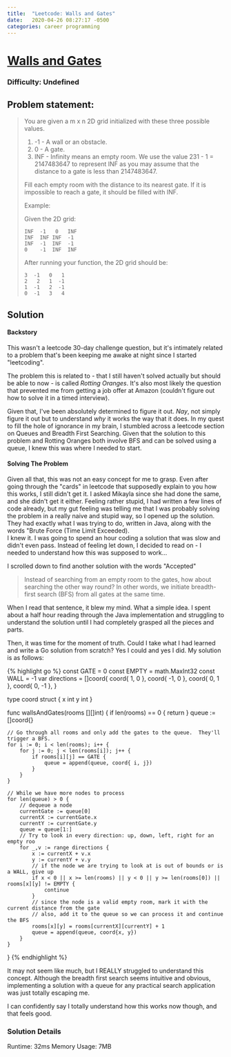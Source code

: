 ```yaml
---
title:  "Leetcode: Walls and Gates"
date:   2020-04-26 08:27:17 -0500
categories: career programming
---
```

# [Walls and Gates](https://leetcode.com/explore/learn/card/queue-stack/231/practical-application-queue/1373/)

### Difficulty: Undefined

## Problem statement:

> You are given a m x n 2D grid initialized with these three possible values.  
>   
> 1. -1 - A wall or an obstacle.  
> 2. 0 - A gate.  
> 3. INF - Infinity means an empty room. We use the value 231 - 1 = 2147483647 to represent INF as you may assume that the distance to a gate is less than 2147483647.  
>   
> Fill each empty room with the distance to its nearest gate. If it is impossible to reach a gate, it should be filled with INF.   
>   
> Example:   
>   
> Given the 2D grid:  
>   
> `INF  -1   0   INF`  
> `INF  INF INF  -1`  
> `INF  -1  INF  -1`  
> `0    -1  INF  INF`
>     
> After running your function, the 2D grid should be:   
>      
> `3  -1   0   1`   
> `2   2   1  -1`   
> `1  -1   2  -1`   
> `0  -1   3   4`    

## Solution

#### Backstory
This wasn't a leetcode 30-day challenge question, but it's intimately related to a problem that's been keeping me awake at night since I started "leetcoding".

The problem this is related to - that I still haven't solved actually but should be able to now - is called *Rotting Oranges*.  It's also most likely the question that prevented me from getting a job offer at Amazon (couldn't figure out how to solve it in a timed interview).

Given that, I've been absolutely determined to figure it out.  _*Nay*_, not simply figure it out but to understand _why_ it works the way that it does.  In my quest to fill the hole of ignorance in my brain, I stumbled across a leetcode section on Queues and Breadth First Searching.  Given that the solution to this problem and Rotting Oranges both involve BFS and can be solved using a queue, I knew this was where I needed to start.

#### Solving The Problem
Given all that, this was not an easy concept for me to grasp.  Even after going through the "cards" in leetcode that supposedly explain to you how this works, I still didn't get it.  I asked Mikayla since she had done the same, and she didn't get it either.  Feeling rather stupid, I had written a few lines of code already, but my gut feeling was telling me that I was probably solving the problem in a really naive and stupid way, so I opened up the solution.  They had exactly what I was trying to do, written in Java, along with the words "Brute Force (Time Limit Exceeded).  
I knew it.  I was going to spend an hour coding a solution that was slow and didn't even pass.  Instead of feeling let down, I decided to read on - I needed to understand how this was supposed to work...

I scrolled down to find another solution with the words "Accepted"
> Instead of searching from an empty room to the gates, how about searching the other way round? In other words, we initiate breadth-first search (BFS) from all gates at the same time.

When I read that sentence, it blew my mind.  What a simple idea.  I spent about a half hour reading through the Java implementation and struggling to understand the solution until I had completely grasped all the pieces and parts.

Then, it was time for the moment of truth.  Could I take what I had learned and write a Go solution from scratch?  Yes I could and yes I did.  My solution is as follows:

 {% highlight go %}
const GATE = 0
const EMPTY = math.MaxInt32
const WALL = -1
var directions = []coord{
    coord{ 1, 0 },
    coord{ -1, 0 },
    coord{ 0, 1 },
    coord{ 0, -1 },
}

type coord struct {
    x int
    y int
}

func wallsAndGates(rooms [][]int) {
    if len(rooms) == 0 {
        return
    }
    queue := []coord{}

    // Go through all rooms and only add the gates to the queue.  They'll trigger a BFS.
    for i := 0; i < len(rooms); i++ {
        for j := 0; j < len(rooms[i]); j++ {
            if rooms[i][j] == GATE {
                queue = append(queue, coord{ i, j})
            }
        }
    }

    // While we have more nodes to process
    for len(queue) > 0 {
        // dequeue a node
        currentGate := queue[0]
        currentX := currentGate.x
        currentY := currentGate.y
        queue = queue[1:]
        // Try to look in every direction: up, down, left, right for an empty roo
        for _,v := range directions {
            x := currentX + v.x
            y := currentY + v.y
            // if the node we are trying to look at is out of bounds or is a WALL, give up
            if x < 0 || x >= len(rooms) || y < 0 || y >= len(rooms[0]) || rooms[x][y] != EMPTY {
                continue       
            }
            // since the node is a valid empty room, mark it with the current distance from the gate
            // also, add it to the queue so we can process it and continue the BFS
            rooms[x][y] = rooms[currentX][currentY] + 1
            queue = append(queue, coord{x, y})
        }
    }
}
{% endhighlight %}

It may not seem like much, but I REALLY struggled to understand this concept.  Although the breadth first search seems intuitive and obvious, implementing a solution with a queue for any practical search application was just totally escaping me.

I can confidently say I totally understand how this works now though, and that feels good.

### Solution Details
Runtime: 32ms
Memory Usage: 7MB
